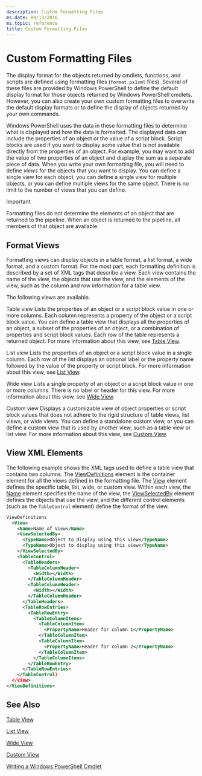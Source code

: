 ```yaml
---
description: Custom Formatting Files
ms.date: 09/13/2016
ms.topic: reference
title: Custom Formatting Files
---
```

# Custom Formatting Files

The display format for the objects returned by cmdlets, functions, and scripts are defined using formatting files (`format.ps1xml` files). Several of these files are provided by Windows PowerShell to define the default display format for those objects returned by Windows PowerShell cmdlets. However, you can also create your own custom formatting files to overwrite the default display formats or to define the display of objects returned by your own commands.

Windows PowerShell uses the data in these formatting files to determine what is displayed and how the data is formatted. The displayed data can include the properties of an object or the value of a script block.  Script blocks are used if you want to display some value that is not available directly from the properties of an object. For example, you may want to add the value of two properties of an object and display the sum as a separate piece of data. When you write your own formatting file, you will need to define *views* for the objects that you want to display. You can define a single view for each object, you can define a single view for multiple objects, or you can define multiple views for the same object. There is no limit to the number of views that you can define.

> [!IMPORTANT]
> Formatting files do not determine the elements of an object that are returned to the pipeline. When an object is returned to the pipeline, all members of that object are available.

## Format Views

Formatting views can display objects in a table format, a list format, a wide format, and a custom format. For the most part, each formatting definition is described by a set of XML tags that describe a view. Each view contains the name of the view, the objects that use the view, and the elements of the view, such as the column and row information for a table view.

The following views are available.

Table view
Lists the properties of an object or a script block value in one or more columns. Each column represents a property of the object or a script block value. You can define a table view that displays all the properties of an object, a subset of the properties of an object, or a combination of properties and script block values. Each row of the table represents a returned object. For more information about this view, see [Table View](../format/creating-a-table-view.md).

List view
Lists the properties of an object or a script block value in a single column. Each row of the list displays an optional label or the property name followed by the value of the property or script block. For more information about this view, see [List View](../format/creating-a-list-view.md).

Wide view
Lists a single property of an object or a script block value in one or more columns. There is no label or header for this view. For more information about this view, see [Wide View](../format/creating-a-wide-view.md).

Custom view
Displays a customizable view of object properties or script block values that does not adhere to the rigid structure of table views, list views, or wide views. You can define a standalone custom view, or you can define a custom view that is used by another view, such as a table view or list view. For more information about this view, see [Custom View](../format/creating-custom-controls.md).

## View XML Elements

The following example shows the XML tags used to define a table view that contains two columns. The [ViewDefinitions](../format/viewdefinitions-element-format.md) element is the container element for all the views defined in the formatting file. The [View](../format/view-element-format.md) element defines the specific table, list, wide, or custom view. Within each view, the [Name](../format/name-element-for-view-format.md) element specifies the name of the view, the [ViewSelectedBy](../format/viewselectedby-element-format.md) element defines the objects that use the view, and the different control elements (such as the `TableControl` element) define the format of the view.

```xml
ViewDefinitions
  <View>
    <Name>Name of View</Name>
    <ViewSelectedBy>
      <TypeName>Object to display using this view</TypeName>
      <TypeName>Object to display using this view</TypeName>
    </ViewSelectedBy>
    <TableControl>
      <TableHeaders>
        <TableColumnHeader>
          <Width></Width>
        </TableColumnHeader>
        <TableColumnHeader>
          <Width></Width>
        </TableColumnHeader>
      </TableHeaders>
      <TableRowEntries>
        <TableRowEntry>
          <TableColumnItems>
            <TableColumnItem>
              <PropertyName>Header for column 1</PropertyName>
            </TableColumnItem>
            <TableColumnItem>
              <PropertyName>Header for column 2</PropertyName>
            </TableColumnItem>
          </TableColumnItems>
        </TableRowEntry>
      </TableRowEntries>
    </TableControl)
  </View>
</ViewDefinitions>

```

## See Also

[Table View](../format/creating-a-table-view.md)

[List View](../format/creating-a-list-view.md)

[Wide View](../format/creating-a-wide-view.md)

[Custom View](../format/creating-custom-controls.md)

[Writing a Windows PowerShell Cmdlet](./writing-a-windows-powershell-cmdlet.md)

